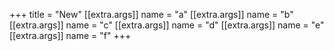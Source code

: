 +++
title = "New"
[[extra.args]]
name = "a"
[[extra.args]]
name = "b"
[[extra.args]]
name = "c"
[[extra.args]]
name = "d"
[[extra.args]]
name = "e"
[[extra.args]]
name = "f"
+++